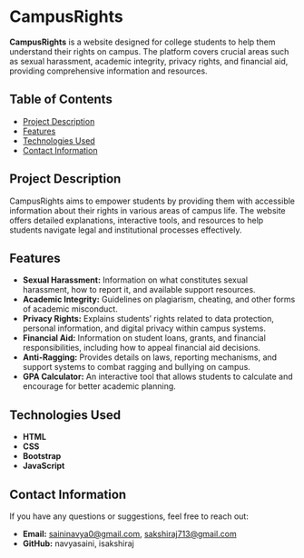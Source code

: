 # CampusRights
**CampusRights** is a website designed for college students to help them understand their rights on campus. The platform covers crucial areas such as sexual harassment, academic integrity, privacy rights, and financial aid, providing comprehensive information and resources.

## Table of Contents

- [Project Description](#project-description)
- [Features](#features)
- [Technologies Used](#technologies-used)
- [Contact Information](#contact-information)

## Project Description

CampusRights aims to empower students by providing them with accessible information about their rights in various areas of campus life. The website offers detailed explanations, interactive tools, and resources to help students navigate legal and institutional processes effectively.

## Features

- **Sexual Harassment:** Information on what constitutes sexual harassment, how to report it, and available support resources.  
- **Academic Integrity:** Guidelines on plagiarism, cheating, and other forms of academic misconduct.  
- **Privacy Rights:** Explains students’ rights related to data protection, personal information, and digital privacy within campus systems.  
- **Financial Aid:** Information on student loans, grants, and financial responsibilities, including how to appeal financial aid decisions.  
- **Anti-Ragging:** Provides details on laws, reporting mechanisms, and support systems to combat ragging and bullying on campus.  
- **GPA Calculator:** An interactive tool that allows students to calculate and encourage for better academic planning.  

## Technologies Used

- **HTML**
- **CSS**
- **Bootstrap**
- **JavaScript**

## Contact Information

If you have any questions or suggestions, feel free to reach out:

- **Email:** saininavya0@gmail.com, sakshiraj713@gmail.com
- **GitHub:** navyasaini, isakshiraj
